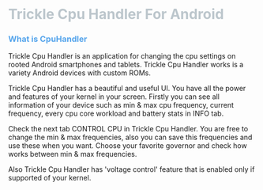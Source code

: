 <div id="content">
	<div id="header">
		<h1 style="margin:0 auto;color:#BCC6CC">Trickle Cpu Handler For Android</h1>
	</div>
	<div id="mainContent">
             <h3 style="color:#56A5EC">What is CpuHandler</h3>
                   <p>Trickle Cpu Handler is an application for changing the cpu settings on rooted Android smartphones and tablets. Trickle Cpu Handler works is a variety Android devices with custom ROMs.

Trickle Cpu Handler has a beautiful and useful UI. You have all the power and features of your kernel in your screen. Firstly you can see all information of your device such as min &amp; max cpu frequency, current frequency, every cpu core workload and battery stats in INFO tab.

Check the next tab CONTROL CPU in Trickle Cpu Handler. You are free to change the min & max frequencies, also you can save this frequencies and use these when you want. Choose your favorite governor and check how works between min &amp; max frequencies.

Also Trickle Cpu Handler has 'voltage control' feature that is enabled only if supported of your kernel.</p>
	</div>
</div>
